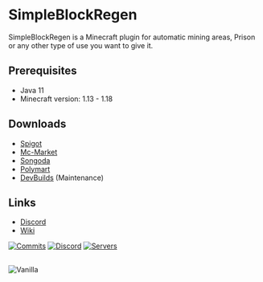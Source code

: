 # SimpleBlockRegen

SimpleBlockRegen is a Minecraft plugin for automatic mining areas, Prison or any other type of use you want to give it.

## Prerequisites
- Java 11
- Minecraft version: 1.13 - 1.18

## Downloads

- [Spigot](https://www.spigotmc.org/resources/simpleblockregen.100875/)
- [Mc-Market](https://www.mc-market.org/resources/23328/)
- [Songoda](https://songoda.com/marketplace/product/simpleblockregen-automatic-mining-areas-prison-or-any-other-type-of-use.807)
- [Polymart](https://polymart.org/resource/simpleblockregen.2465)
- [DevBuilds]() (Maintenance)

## Links

- [Discord](https://discord.gg/qbRYxxHPZx)
- [Wiki](https://github.com/Skjolberg/SimpleBlockRegenWIKI/wiki)

[![Commits](https://img.shields.io/github/commit-activity/m/Skjolberg/SimpleBlockRegen?color=lim&label=Commits)](https://github.com/Skjolberg/SimpleBlockRegen)
[![Discord](https://img.shields.io/discord/955564646708961442?label=Discord)](https://discord.gg/pKZb4nYy97)
[![Servers](https://img.shields.io/bstats/servers/14757?color=lim&label=servers%20using%20SimpleBlockRegen)](https://github.com/Skjolberg/SimpleBlockRegen)
##


![Vanilla](https://shibacraft.net/img/SimpleBlockRegen/Lienzo.png)

